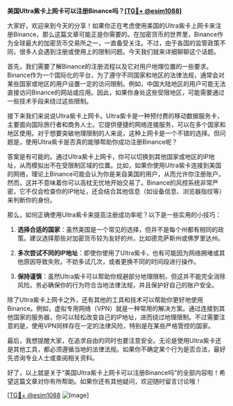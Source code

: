 **美国Ultra紫卡上网卡可以注册Binance吗？[[TG💪+ @esim1088](https://t.me/s/esim1088)]**

大家好，欢迎来到今天的分享！如果你正在考虑使用美国的Ultra紫卡上网卡来注册Binance，那么这篇文章可能正是你需要的。在加密货币的世界里，Binance作为全球最大的加密货币交易所之一，一直备受关注。不过，由于各国的监管政策不同，很多人会遇到注册或使用上的限制问题。今天我们就来详细聊聊这个话题。

首先，我们需要了解Binance的注册流程以及它对用户地理位置的一些要求。Binance作为一个国际化的平台，为了遵守不同国家和地区的法律法规，通常会对某些国家或地区的用户设置一定的访问限制。例如，中国大陆地区的用户可能无法直接访问Binance的网站或应用。因此，如果你身处这些受限地区，可能需要通过一些技术手段来绕过这些限制。

接下来我们来说说Ultra紫卡上网卡。Ultra紫卡是一种预付费的移动数据服务卡，主要面向国际旅行者和商务人士。它提供便捷的网络连接服务，可以在多个国家和地区使用。对于想要突破地理限制的人来说，这种上网卡是一个不错的选择。但问题是，使用Ultra紫卡是否真的能够帮助你成功注册Binance呢？

答案是有可能的。通过Ultra紫卡上网卡，你可以切换到其他国家或地区的IP地址，从而模拟出不在受限制区域的位置。比如，如果你使用Ultra紫卡连接到美国的网络，理论上Binance可能会认为你是来自美国的用户，从而允许你注册账户。然而，这并不意味着你可以高枕无忧地开始交易了。Binance的风控系统非常严密，它不仅会检查你的IP地址，还会结合其他信息（如设备信息、浏览器指纹等）来判断你的身份。

那么，如何正确使用Ultra紫卡来提高注册成功率呢？以下是一些实用的小技巧：

1. **选择合适的国家**：虽然美国是一个常见的选择，但并不是每个州都有相同的政策。建议选择那些对加密货币较为友好的州，比如德克萨斯州或佛罗里达州。
   
2. **多次尝试不同的IP地址**：即使你使用了Ultra紫卡，也有可能因为网络拥堵或其他原因导致失败。不妨多试几次，或者更换不同的时间段进行操作。

3. **保持谨慎**：虽然Ultra紫卡可以帮助你规避部分地理限制，但这并不能完全消除风险。务必确保你的行为符合当地法律法规，并且保护好自己的账户安全。

除了Ultra紫卡上网卡之外，还有其他的工具和技术可以帮助你更好地使用Binance。例如，虚拟专用网络（VPN）就是一种常用的解决方案。通过连接到其他国家的服务器，你可以轻松改变自己的IP地址，进而绕过地理限制。不过需要注意的是，使用VPN同样存在一定的法律风险，特别是在某些严格管控的国家。

最后，我想提醒大家，在追求自由的同时也要注意安全。无论是使用Ultra紫卡还是其他工具，都必须遵循当地的法律法规。如果你不确定某个行为是否合法，最好先咨询专业人士或查阅相关资料。

好了，以上就是关于“美国Ultra紫卡上网卡可以注册Binance吗”的全部内容啦！希望这篇文章对你有所帮助。如果你还有其他疑问，欢迎随时留言讨论哦！

[[TG💪+ @esim1088](https://t.me/s/esim1088) ![Image](https://i.postimg.cc/4NQfJmqS/Snipaste-2025-05-13-00-14-12.png)]